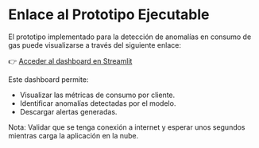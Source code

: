 # Enlace al Prototipo Ejecutable

El prototipo implementado para la detección de anomalías en consumo de gas puede visualizarse a través del siguiente enlace:

👉 [Acceder al dashboard en Streamlit](https://proyectouandes-kukn8x3ysysm2iybfuwgx2.streamlit.app/)

Este dashboard permite:
- Visualizar las métricas de consumo por cliente.
- Identificar anomalías detectadas por el modelo.
- Descargar alertas generadas.

Nota: Validar que se tenga conexión a internet y esperar unos segundos mientras carga la aplicación en la nube.

